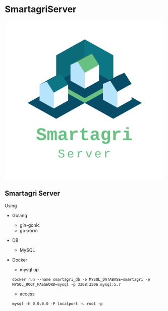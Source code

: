 # SmartagriServer

![server](./pic/logo.png)

## Smartagri Server

Using
- Golang
    - gin-gonic
    - go-xorm
- DB
    - MySQL

- Docker
    - mysql up
    ```
    docker run --name smartagri_db -e MYSQL_DATABASE=smartagri -e MYSQL_ROOT_PASSWORD=mysql -p 3308:3306 mysql:5.7
    ```
    - access
    ```
    mysql -h 0.0.0.0 -P localport -u root -p
    ```

